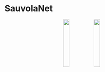 # SauvolaNet

<div align="center">
    <img src="https://www.um.edu.mo/wp-content/uploads/2020/09/UM-Logo_V-Black-1024x813.png" width="20%"><img src="https://viplab.cis.um.edu.mo/images/logo_5.JPG" width="20%">    
</div>

